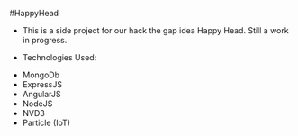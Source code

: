 #HappyHead

- This is a side project for our hack the gap idea Happy Head. Still a work in progress.

* Technologies Used:
- MongoDb
- ExpressJS
- AngularJS
- NodeJS
- NVD3
- Particle (IoT)
